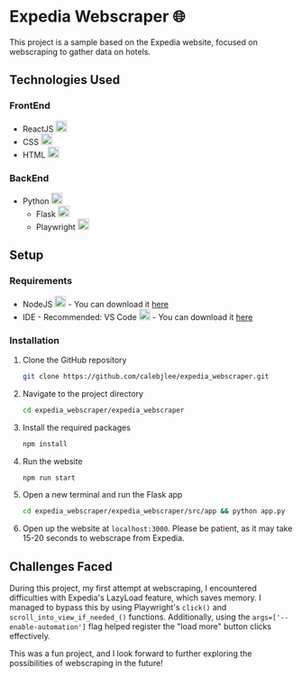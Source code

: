 
# Expedia Webscraper 🌐

This project is a sample based on the Expedia website, focused on webscraping to gather data on hotels.

## Technologies Used

### FrontEnd
- ReactJS <img src="https://upload.wikimedia.org/wikipedia/commons/a/a7/React-icon.svg" width="20" height="20">
- CSS <img src="https://upload.wikimedia.org/wikipedia/commons/6/62/CSS3_logo.svg" width="20" height="20">
- HTML <img src="https://upload.wikimedia.org/wikipedia/commons/6/61/HTML5_logo_and_wordmark.svg" width="20" height="20">

### BackEnd
- Python <img src="https://upload.wikimedia.org/wikipedia/commons/c/c3/Python-logo-notext.svg" width="20" height="20">
  - Flask <img src="https://res.cloudinary.com/daily-now/image/upload/f_auto,q_auto/v1/posts/86d2051077c7783048e03a571c753e22" width="20" height="20">
  - Playwright <img src="https://seeklogo.com/images/P/playwright-logo-22FA8B9E63-seeklogo.com.png" width="20" height="20">

## Setup

### Requirements

- NodeJS <img src="https://upload.wikimedia.org/wikipedia/commons/d/d9/Node.js_logo.svg" width="20" height="20"> - You can download it [here](https://nodejs.org/)
- IDE - Recommended: VS Code <img src="https://cdn.icon-icons.com/icons2/2107/PNG/512/file_type_vscode_icon_130084.png" width="20" height="20"> - You can download it [here](https://code.visualstudio.com/)

### Installation

1. Clone the GitHub repository
   ```bash
   git clone https://github.com/calebjlee/expedia_webscraper.git
   ```

2. Navigate to the project directory
   ```bash
   cd expedia_webscraper/expedia_webscraper
   ```

3. Install the required packages
   ```bash
   npm install
   ```

4. Run the website
   ```bash
   npm run start
   ```

5. Open a new terminal and run the Flask app
   ```bash
   cd expedia_webscraper/expedia_webscraper/src/app && python app.py
   ```

6. Open up the website at `localhost:3000`. Please be patient, as it may take 15-20 seconds to webscrape from Expedia.

## Challenges Faced

During this project, my first attempt at webscraping, I encountered difficulties with Expedia's LazyLoad feature, which saves memory. I managed to bypass this by using Playwright's `click()` and `scroll_into_view_if_needed_()` functions. Additionally, using the `args=['--enable-automation']` flag helped register the "load more" button clicks effectively.

This was a fun project, and I look forward to further exploring the possibilities of webscraping in the future!

